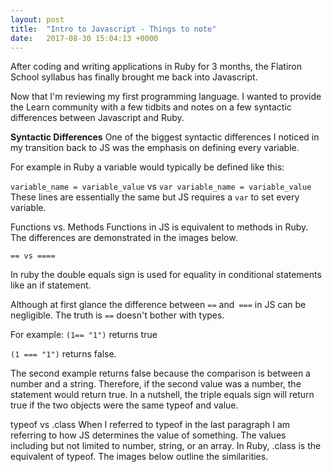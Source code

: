 ```yaml
---
layout: post
title:  "Intro to Javascript - Things to note"
date:   2017-08-30 15:04:13 +0000
---
```


After coding and writing applications in Ruby for 3 months, the Flatiron School syllabus has finally brought me back into Javascript.

Now that I'm reviewing my first programming language. I wanted to provide the Learn community with a few tidbits and notes on a few syntactic differences between Javascript and Ruby.


**Syntactic Differences**
One of the biggest syntactic differences I noticed in my transition back to JS was the emphasis on defining every variable.

For example in Ruby a variable would typically be defined like this: 

`variable_name = variable_value` vs `var variable_name = variable_value`
These lines are essentially the same but JS requires a `var` to set every variable.

Functions vs. Methods
Functions in JS is equivalent to methods in Ruby. The differences are demonstrated in the images below.

<blockquote class="imgur-embed-pub" lang="en" data-id="a/HmXeI"><a href="//imgur.com/HmXeI"></a></blockquote><script async src="//s.imgur.com/min/embed.js" charset="utf-8"></script>


<blockquote class="imgur-embed-pub" lang="en" data-id="a/flpi3"><a href="//imgur.com/flpi3"></a></blockquote><script async src="//s.imgur.com/min/embed.js" charset="utf-8"></script>

`== vs ====`

In ruby the double equals sign is used for equality in conditional statements like an if statement.

Although at first glance the difference between `==` and` ===` in JS can be negligible. The truth is `==` doesn't bother with types. 

For example:  `(1== "1")` returns true 

`(1 === "1")` returns false. 

The second example returns false because the comparison is between a number and a string. Therefore, if the second value was a number, the statement would return true. In a nutshell, the triple equals sign will return true if the two objects were the same typeof and value.

typeof vs .class
When I referred to typeof in the last paragraph I am referring to how JS determines the value of something. The values including but not limited to number, string, or an array.  In Ruby, .class is the equivalent of typeof. The images below outline the similarities.

<blockquote class="imgur-embed-pub" lang="en" data-id="a/qt81e"><a href="//imgur.com/qt81e"></a></blockquote><script async src="//s.imgur.com/min/embed.js" charset="utf-8"></script>

<blockquote class="imgur-embed-pub" lang="en" data-id="a/MLKr1"><a href="//imgur.com/MLKr1"></a></blockquote><script async src="//s.imgur.com/min/embed.js" charset="utf-8"></script>







